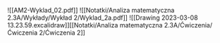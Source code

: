 ![[AM2-Wyklad_02.pdf]]
![[Notatki/Analiza matematyczna 2.3A/Wykłady/Wykład 2/Wyklad_2a.pdf]]
![[Drawing 2023-03-08 13.23.59.excalidraw]][[Notatki/Analiza matematyczna 2.3A/Ćwiczenia/Ćwiczenia 2/Ćwiczenia 2]]